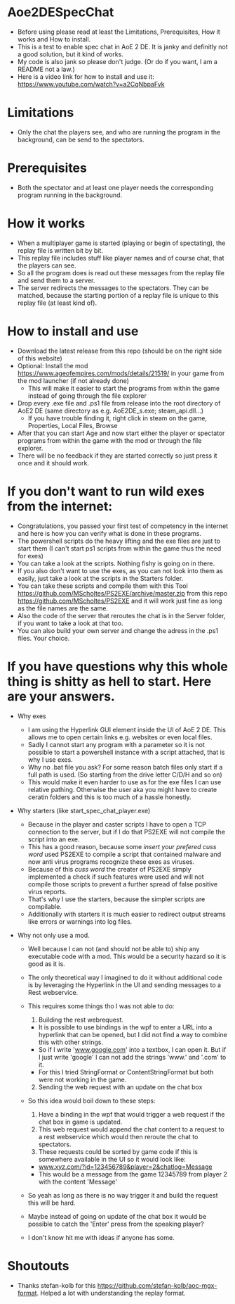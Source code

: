 # Aoe2DESpecChat
  * Before using please read at least the Limitations, Prerequisites, How it works and How to install.
  * This is a test to enable spec chat in AoE 2 DE. It is janky and definitly not a good solution, but it kind of works.
  * My code is also jank so please don't judge. (Or do if you want, I am a README not a law.)
  * Here is a video link for how to install and use it: https://www.youtube.com/watch?v=a2CqNbpaFvk

# Limitations
  * Only the chat the players see, and who are running the program in the background, can be send to the spectators.

# Prerequisites
  * Both the spectator and at least one player needs the corresponding program running in the background.

# How it works
  * When a multiplayer game is started (playing or begin of spectating), the replay file is written bit by bit.
  * This replay file includes stuff like player names and of course chat, that the players can see.
  * So all the program does is read out these messages from the replay file and send them to a server.
  * The server redirects the messages to the spectators. They can be matched, because the starting portion of a replay file is unique to this replay file (at least kind of).

# How to install and use
  * Download the latest release from this repo (should be on the right side of this website)
  * Optional: Install the mod https://www.ageofempires.com/mods/details/21519/ in your game from the mod launcher (if not already done)
    * This will make it easier to start the programs from within the game instead of going through the file explorer
  * Drop every .exe file and .ps1 file from release into the root directory of AoE2 DE (same directory as e.g. AoE2DE_s.exe; steam_api.dll...)
    * If you have trouble finding it, right click in steam on the game, Properties, Local Files, Browse
  * After that you can start Age and now start either the player or spectator programs from within the game with the mod or through the file explorer.
  * There will be no feedback if they are started correctly so just press it once and it should work.

# If you don't want to run wild exes from the internet:
  * Congratulations, you passed your first test of competency in the internet and here is how you can verify what is done in these programs.
  * The powershell scripts do the heavy lifting and the exe files are just to start them (I can't start ps1 scripts from within the game thus the need for exes)
  * You can take a look at the scripts. Nothing fishy is going on in there.
  * If you also don't want to use the exes, as you can not look into them as easily, just take a look at the scripts in the Starters folder.
  * You can take these scripts and compile them with this Tool https://github.com/MScholtes/PS2EXE/archive/master.zip from this repo https://github.com/MScholtes/PS2EXE and it will work just fine as long as the file names are the same.
  * Also the code of the server that reroutes the chat is in the Server folder, if you want to take a look at that too.
  * You can also build your own server and change the adress in the .ps1 files. Your choice.

# If you have questions why this whole thing is shitty as hell to start. Here are your answers.
  * Why exes
    * I am using the Hyperlink GUI element inside the UI of AoE 2 DE. This allows me to open certain links e.g. websites or even local files.
    * Sadly I cannot start any program with a parameter so it is not possible to start a powershell instance with a script attached, that is why I use exes.
    * Why no .bat file you ask? For some reason batch files only start if a full path is used. (So starting from the drive letter C/D/H and so on)
    * This would make it even harder to use as for the exe files I can use relative pathing. Otherwise the user aka you might have to create ceratin folders and this is too much of a hassle honestly.

  * Why starters (like start_spec_chat_player.exe)
    * Because in the player and caster scripts I have to open a TCP connection to the server, but if I do that PS2EXE will not compile the script into an exe.
    * This has a good reason, because some *insert your prefered cuss word* used PS2EXE to compile a script that contained malware and now anti virus programs recognize these exes as viruses.
    * Because of this *cuss word* the creater of PS2EXE simply implemented a check if such features were used and will not compile those scripts to prevent a further spread of false positive virus reports.
    * That's why I use the starters, because the simpler scripts are compilable.
    * Additionally with starters it is much easier to redirect output streams like errors or warnings into log files.

  * Why not only use a mod.
    * Well because I can not (and should not be able to) ship any executable code with a mod. This would be a security hazard so it is good as it is.
    * The only theoretical way I imagined to do it without additional code is by leveraging the Hyperlink in the UI and sending messages to a Rest webservice.
    * This requires some things tho I was not able to do:
      1. Building the rest webrequest.
        * It is possible to use bindings in the wpf to enter a URL into a hyperlink that can be opened, but I did not find a way to combine this with other strings.
        * So if I write 'www.google.com' into a textbox, I can open it. But if I just write 'google' I can not add the strings 'www.' and '.com' to it. 
        * For this I tried StringFormat or ContentStringFormat but both were not working in the game.
      2. Sending the web request with an update on the chat box

    * So this idea would boil down to these steps:
      1. Have a binding in the wpf that would trigger a web request if the chat box in game is updated.
      2. This web request would append the chat content to a request to a rest webservice which would then reroute the chat to spectators.
      3. These requests could be sorted by game code if this is somewhere available in the UI so it would look like:
        * www.xyz.com/?id=123456789&player=2&chatlog=Message
        * This would be a message from the game 12345789 from player 2 with the content 'Message'
    * So yeah as long as there is no way trigger it and build the request this will be hard.
    * Maybe instead of going on update of the chat box it would be possible to catch the 'Enter' press from the speaking player?
    * I don't know hit me with ideas if anyone has some.

# Shoutouts
  * Thanks stefan-kolb for this https://github.com/stefan-kolb/aoc-mgx-format. Helped a lot with understanding the replay format.
